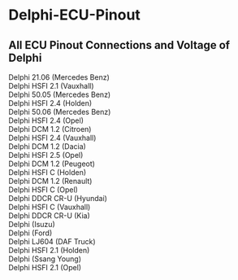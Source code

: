 # Delphi-ECU-Pinout
## All ECU Pinout Connections and Voltage of Delphi 

Delphi 21.06 (Mercedes Benz)<br/>
Delphi HSFI 2.1 (Vauxhall)<br/>
Delphi 50.05 (Mercedes Benz)<br/>
Delphi HSFI 2.4 (Holden)<br/>
Delphi 50.06 (Mercedes Benz)<br/>
Delphi HSFI 2.4 (Opel)<br/>
Delphi DCM 1.2 (Citroen)<br/>
Delphi HSFI 2.4 (Vauxhall)<br/>
Delphi DCM 1.2 (Dacia)<br/>
Delphi HSFI 2.5 (Opel)<br/>
Delphi DCM 1.2 (Peugeot)<br/>
Delphi HSFI C (Holden)<br/>
Delphi DCM 1.2 (Renault)<br/>
Delphi HSFI C (Opel)<br/>
Delphi DDCR CR-U (Hyundai)<br/>
Delphi HSFI C (Vauxhall)<br/>
Delphi DDCR CR-U (Kia)<br/>
Delphi (Isuzu)<br/>
Delphi (Ford)<br/>
Delphi LJ604 (DAF Truck)<br/>
Delphi HSFI 2.1 (Holden)<br/>
Delphi (Ssang Young)<br/>
Delphi HSFI 2.1 (Opel)<br/>
